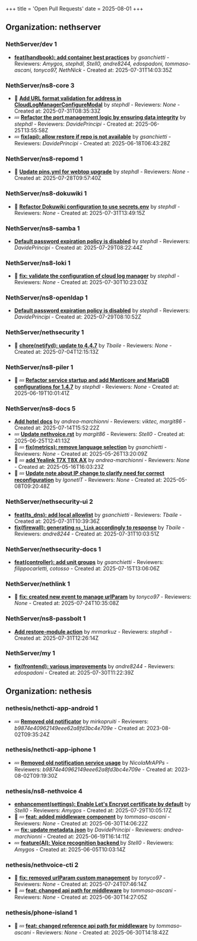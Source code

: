 +++
title = 'Open Pull Requests'
date = 2025-08-01
+++

## Organization: nethserver

### NethServer/dev 1 

-   **[feat(handbook): add container best practices](https://github.com/NethServer/dev/pull/7580)** by *gsanchietti* - Reviewers: *Amygos, stephdl, Stell0, andre8244, edospadoni, tommaso-ascani, tonyco97, NethNick* - Created at: 2025-07-31T14:03:35Z

### NethServer/ns8-core 3 

- :eyes:  **[Add URL format validation for address in CloudLogManagerConfigureModal](https://github.com/NethServer/ns8-core/pull/914)** by *stephdl* - Reviewers: *None* - Created at: 2025-07-31T08:35:33Z
-  :zzz: **[Refactor the port management logic by  ensuring data integrity](https://github.com/NethServer/ns8-core/pull/906)** by *stephdl* - Reviewers: *DavidePrincipi* - Created at: 2025-06-25T13:55:58Z
-  :zzz: **[fix(api): allow restore if repo is not available](https://github.com/NethServer/ns8-core/pull/904)** by *gsanchietti* - Reviewers: *DavidePrincipi* - Created at: 2025-06-18T06:43:28Z

### NethServer/ns8-repomd 1 

- :eyes:  **[Update pins.yml for webtop upgrade](https://github.com/NethServer/ns8-repomd/pull/54)** by *stephdl* - Reviewers: *None* - Created at: 2025-07-28T09:57:40Z

### NethServer/ns8-dokuwiki 1 

- :eyes:  **[Refactor Dokuwiki configuration to use secrets.env](https://github.com/NethServer/ns8-dokuwiki/pull/44)** by *stephdl* - Reviewers: *None* - Created at: 2025-07-31T13:49:15Z

### NethServer/ns8-samba 1 

-   **[Default password expiration policy is disabled](https://github.com/NethServer/ns8-samba/pull/118)** by *stephdl* - Reviewers: *DavidePrincipi* - Created at: 2025-07-29T08:22:44Z

### NethServer/ns8-loki 1 

- :eyes:  **[fix: validate the configuration of cloud log manager](https://github.com/NethServer/ns8-loki/pull/43)** by *stephdl* - Reviewers: *None* - Created at: 2025-07-30T10:23:03Z

### NethServer/ns8-openldap 1 

-   **[Default password expiration policy is disabled](https://github.com/NethServer/ns8-openldap/pull/66)** by *stephdl* - Reviewers: *DavidePrincipi* - Created at: 2025-07-29T08:10:52Z

### NethServer/nethsecurity 1 

- :eyes:  **[chore(netifyd): update to 4.4.7](https://github.com/NethServer/nethsecurity/pull/1293)** by *Tbaile* - Reviewers: *None* - Created at: 2025-07-04T12:15:13Z

### NethServer/ns8-piler 1 

- :eyes: :zzz: **[Refactor service startup and add Manticore and MariaDB configurations for 1.4.7](https://github.com/NethServer/ns8-piler/pull/34)** by *stephdl* - Reviewers: *None* - Created at: 2025-06-19T10:01:41Z

### NethServer/ns8-docs 5 

-   **[Add hotel docs](https://github.com/NethServer/ns8-docs/pull/176)** by *andrea-marchionni* - Reviewers: *viktec, margit86* - Created at: 2025-07-14T15:52:22Z
-  :zzz: **[Update nethvoice.rst](https://github.com/NethServer/ns8-docs/pull/174)** by *margit86* - Reviewers: *Stell0* - Created at: 2025-06-25T12:41:13Z
- :eyes: :zzz: **[fix(metrics): remove language selection](https://github.com/NethServer/ns8-docs/pull/167)** by *gsanchietti* - Reviewers: *None* - Created at: 2025-05-26T13:20:09Z
- :eyes: :zzz: **[add Yealink T7X T8X AX](https://github.com/NethServer/ns8-docs/pull/165)** by *andrea-marchionni* - Reviewers: *None* - Created at: 2025-05-16T16:03:23Z
- :eyes: :zzz: **[Update note about IP change to clarify need for correct reconfiguration](https://github.com/NethServer/ns8-docs/pull/164)** by *IgonetIT* - Reviewers: *None* - Created at: 2025-05-08T09:20:48Z

### NethServer/nethsecurity-ui 2 

-   **[feat(ts_dns): add local allowlist](https://github.com/NethServer/nethsecurity-ui/pull/609)** by *gsanchietti* - Reviewers: *Tbaile* - Created at: 2025-07-31T10:39:36Z
-   **[fix(firewall): generating `ns_link` accordingly to response](https://github.com/NethServer/nethsecurity-ui/pull/608)** by *Tbaile* - Reviewers: *andre8244* - Created at: 2025-07-31T10:03:51Z

### NethServer/nethsecurity-docs 1 

-   **[feat(controller): add unit groups](https://github.com/NethServer/nethsecurity-docs/pull/194)** by *gsanchietti* - Reviewers: *filippocarletti, cotosso* - Created at: 2025-07-15T13:06:06Z

### NethServer/nethlink 1 

- :eyes:  **[fix: created new event to manage urlParam](https://github.com/NethServer/nethlink/pull/69)** by *tonyco97* - Reviewers: *None* - Created at: 2025-07-24T10:35:08Z

### NethServer/ns8-passbolt 1 

-   **[Add restore-module action](https://github.com/NethServer/ns8-passbolt/pull/9)** by *mrmarkuz* - Reviewers: *stephdl* - Created at: 2025-07-31T12:26:14Z

### NethServer/my 1 

-   **[fix(frontend): various improvements](https://github.com/NethServer/my/pull/13)** by *andre8244* - Reviewers: *edospadoni* - Created at: 2025-07-30T11:22:39Z

## Organization: nethesis

### nethesis/nethcti-app-android 1 

-  :zzz: **[Removed old notificator](https://github.com/nethesis/nethcti-app-android/pull/30)** by *mirkopruiti* - Reviewers: *b9874e40962149eee62a8fd3bc4e709e* - Created at: 2023-08-02T09:35:24Z

### nethesis/nethcti-app-iphone 1 

-  :zzz: **[Removed old notification service usage](https://github.com/nethesis/nethcti-app-iphone/pull/37)** by *NicolaMrAPPs* - Reviewers: *b9874e40962149eee62a8fd3bc4e709e* - Created at: 2023-08-02T09:19:30Z

### nethesis/ns8-nethvoice 4 

-   **[enhancement(settings): Enable Let's Encrypt certificate by default](https://github.com/nethesis/ns8-nethvoice/pull/530)** by *Stell0* - Reviewers: *Amygos* - Created at: 2025-07-29T10:05:17Z
- :eyes: :zzz: **[feat: added middleware component](https://github.com/nethesis/ns8-nethvoice/pull/493)** by *tommaso-ascani* - Reviewers: *None* - Created at: 2025-06-30T14:06:22Z
-  :zzz: **[fix: update metadata.json](https://github.com/nethesis/ns8-nethvoice/pull/483)** by *DavidePrincipi* - Reviewers: *andrea-marchionni* - Created at: 2025-06-19T16:14:11Z
-  :zzz: **[feature(AI): Voice recognition backend ](https://github.com/nethesis/ns8-nethvoice/pull/464)** by *Stell0* - Reviewers: *Amygos* - Created at: 2025-06-05T10:03:14Z

### nethesis/nethvoice-cti 2 

- :eyes:  **[fix: removed urlParam custom management](https://github.com/nethesis/nethvoice-cti/pull/327)** by *tonyco97* - Reviewers: *None* - Created at: 2025-07-24T07:46:14Z
- :eyes: :zzz: **[feat: changed api path for middleware](https://github.com/nethesis/nethvoice-cti/pull/317)** by *tommaso-ascani* - Reviewers: *None* - Created at: 2025-06-30T14:27:05Z

### nethesis/phone-island 1 

- :eyes: :zzz: **[feat: changed reference api path for middleware](https://github.com/nethesis/phone-island/pull/103)** by *tommaso-ascani* - Reviewers: *None* - Created at: 2025-06-30T14:18:42Z



